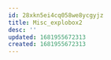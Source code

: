 ```yaml
---
id: 28xkn5ei4cq058we8ycgyjz
title: Misc_explobox2
desc: ''
updated: 1681955672313
created: 1681955672313
---
```

